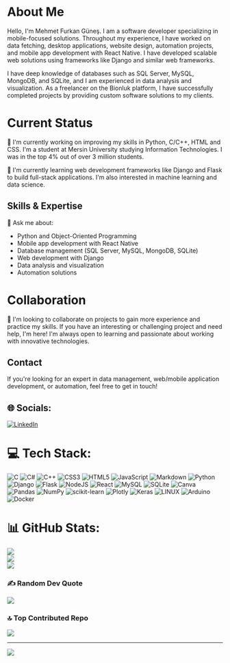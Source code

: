 # About Me
Hello, I'm Mehmet Furkan Güneş. I am a software developer specializing in mobile-focused solutions. Throughout my experience, I have worked on data fetching, desktop applications, website design, automation projects, and mobile app development with React Native. I have developed scalable web solutions using frameworks like Django and similar web frameworks.

I have deep knowledge of databases such as SQL Server, MySQL, MongoDB, and SQLite, and I am experienced in data analysis and visualization. As a freelancer on the Bionluk platform, I have successfully completed projects by providing custom software solutions to my clients.

# Current Status
🔭 I'm currently working on improving my skills in Python, C/C++, HTML and CSS. I'm a student at Mersin University studying Information Technologies. I was in the top 4% out of over 3 million students.

🌱 I'm currently learning web development frameworks like Django and Flask to build full-stack applications. I'm also interested in machine learning and data science.

## Skills & Expertise
💬 Ask me about:
- Python and Object-Oriented Programming
- Mobile app development with React Native
- Database management (SQL Server, MySQL, MongoDB, SQLite)
- Web development with Django
- Data analysis and visualization
- Automation solutions

# Collaboration
🤝 I'm looking to collaborate on projects to gain more experience and practice my skills. If you have an interesting or challenging project and need help, I'm here! I'm always open to learning and passionate about working with innovative technologies.

## Contact
If you're looking for an expert in data management, web/mobile application development, or automation, feel free to get in touch!


## 🌐 Socials:
[![LinkedIn](https://img.shields.io/badge/LinkedIn-%230077B5.svg?logo=linkedin&logoColor=white)](https://www.linkedin.com/in/furkan-gunes-lightfield/) 

# 💻 Tech Stack:
![C](https://img.shields.io/badge/c-%2300599C.svg?style=flat&logo=c&logoColor=white) ![C#](https://img.shields.io/badge/c%23-%23239120.svg?style=flat&logo=c-sharp&logoColor=white) ![C++](https://img.shields.io/badge/c++-%2300599C.svg?style=flat&logo=c%2B%2B&logoColor=white) ![CSS3](https://img.shields.io/badge/css3-%231572B6.svg?style=flat&logo=css3&logoColor=white) ![HTML5](https://img.shields.io/badge/html5-%23E34F26.svg?style=flat&logo=html5&logoColor=white) ![JavaScript](https://img.shields.io/badge/javascript-%23323330.svg?style=flat&logo=javascript&logoColor=%23F7DF1E) ![Markdown](https://img.shields.io/badge/markdown-%23000000.svg?style=flat&logo=markdown&logoColor=white) ![Python](https://img.shields.io/badge/python-3670A0?style=flat&logo=python&logoColor=ffdd54) ![Django](https://img.shields.io/badge/django-%23092E20.svg?style=flat&logo=django&logoColor=white) ![Flask](https://img.shields.io/badge/flask-%23000.svg?style=flat&logo=flask&logoColor=white) ![NodeJS](https://img.shields.io/badge/node.js-6DA55F?style=flat&logo=node.js&logoColor=white) ![React](https://img.shields.io/badge/react-%2320232a.svg?style=flat&logo=react&logoColor=%2361DAFB) ![MySQL](https://img.shields.io/badge/mysql-%2300f.svg?style=flat&logo=mysql&logoColor=white) ![SQLite](https://img.shields.io/badge/sqlite-%2307405e.svg?style=flat&logo=sqlite&logoColor=white) ![Canva](https://img.shields.io/badge/Canva-%2300C4CC.svg?style=flat&logo=Canva&logoColor=white) ![Pandas](https://img.shields.io/badge/pandas-%23150458.svg?style=flat&logo=pandas&logoColor=white) ![NumPy](https://img.shields.io/badge/numpy-%23013243.svg?style=flat&logo=numpy&logoColor=white) ![scikit-learn](https://img.shields.io/badge/scikit--learn-%23F7931E.svg?style=flat&logo=scikit-learn&logoColor=white) ![Plotly](https://img.shields.io/badge/Plotly-%233F4F75.svg?style=flat&logo=plotly&logoColor=white) ![Keras](https://img.shields.io/badge/Keras-%23D00000.svg?style=flat&logo=Keras&logoColor=white) ![LINUX](https://img.shields.io/badge/Linux-FCC624?style=flat&logo=linux&logoColor=black) ![Arduino](https://img.shields.io/badge/-Arduino-00979D?style=flat&logo=Arduino&logoColor=white) ![Docker](https://img.shields.io/badge/docker-%230db7ed.svg?style=flat&logo=docker&logoColor=white)
# 📊 GitHub Stats:
![](https://github-readme-stats.vercel.app/api?username=Lightfield0&theme=dark&hide_border=false&include_all_commits=false&count_private=false)<br/>
![](https://github-readme-streak-stats.herokuapp.com/?user=Lightfield0&theme=dark&hide_border=false)<br/>
![](https://github-readme-stats.vercel.app/api/top-langs/?username=Lightfield0&theme=dark&hide_border=false&include_all_commits=false&count_private=false&layout=compact)

### ✍️ Random Dev Quote
![](https://quotes-github-readme.vercel.app/api?type=horizontal&theme=radical)

### 🔝 Top Contributed Repo
![](https://github-contributor-stats.vercel.app/api?username=Lightfield0&limit=5&theme=tokyonight&combine_all_yearly_contributions=true)

---
[![](https://visitcount.itsvg.in/api?id=Lightfield0&icon=0&color=0)](https://visitcount.itsvg.in)

<!-- Proudly created with GPRM ( https://gprm.itsvg.in ) -->
